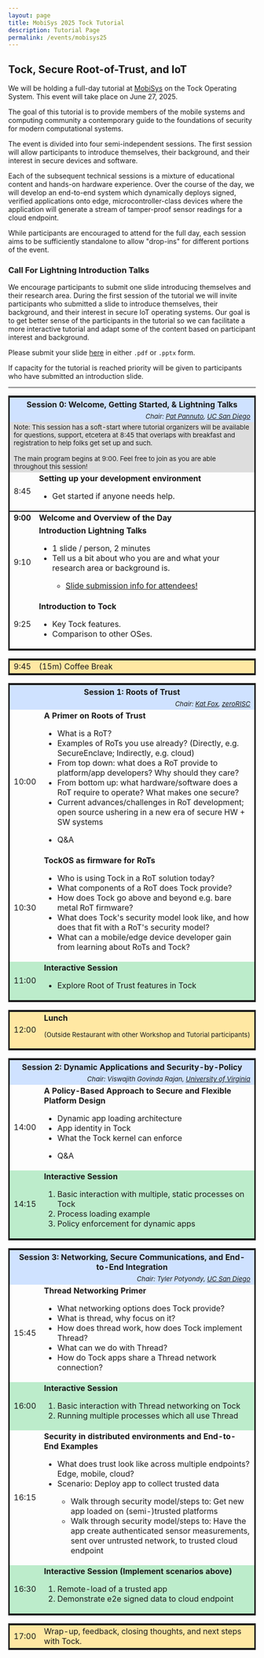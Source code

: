 ```yaml
---
layout: page
title: MobiSys 2025 Tock Tutorial
description: Tutorial Page
permalink: /events/mobisys25
---
```


## Tock, Secure Root-of-Trust, and IoT

We will be holding a full-day tutorial at [MobiSys](https://www.sigmobile.org/mobisys/2025/)
on the Tock Operating System. This event will take place on June 27, 2025.

The goal of this tutorial is to provide members of the mobile systems and
computing community a contemporary guide to the foundations of security for
modern computational systems.

The event is divided into four semi-independent sessions. The first session will
allow participants to introduce themselves, their background, and their
interest in secure devices and software.

Each of the subsequent technical sessions is a mixture of educational content
and hands-on hardware experience. Over the course of the day, we will develop
an end-to-end system which dynamically deploys signed, verified applications
onto edge, microcontroller-class devices where the application will generate a
stream of tamper-proof sensor readings for a cloud endpoint.

While participants are encouraged to attend for the full day, each session aims
to be sufficiently standalone to allow "drop-ins" for different portions of the
event.

### Call For Lightning Introduction Talks

We encourage participants to submit one slide introducing themselves and their
research area. During the first session of the tutorial we will invite
participants who submitted a slide to introduce themselves, their background,
and their interest in secure IoT operating systems. Our goal is to get better
sense of the participants in the tutorial so we can facilitate a more
interactive tutorial and adapt some of the content based on participant interest
and background.

Please submit your slide [here](https://tockatmobisys2025.hotcrp.com/) in either
`.pdf` or `.pptx` form.

If capacity for the tutorial is reached priority will be given to participants
who have submitted an introduction slide.

---

<style>
table {
  border: solid;
}

.time {
  width: 10%;
  text-align: center;
}

.session {
  background: #cfe2ff;
}
.break {
  background: #ffe8a3;
}
.interactive {
  background: #bceccb;
}
</style>

<table>
<tr class="session">
  <th colspan="2">Session 0: Welcome, Getting Started, &amp; Lightning Talks</th>
</tr>
<tr class="session">
  <td colspan="2" style="text-align: right;">
  <small><i>Chair:
  <a href="https://patpannuto.com">Pat Pannuto</a>,
  <a href="https://ucsd.edu">UC San Diego</a>
  </i></small>
  </td>
</tr>
<tr>
  <td colspan="2" style="background: #ddd">
  <small>
  Note:
  This session has a soft-start where tutorial organizers will be available for
  questions, support, etcetera at 8:45 that overlaps with breakfast and
  registration to help folks get set up and such.
  <br />
  <br />
  The main program begins at 9:00.
  Feel free to join as you are able throughout this session!
  </small>
  </td>
</tr>
<tr>
  <td class="time">
  8:45
  </td>
  <td>
  <b>Setting up your development environment</b>
  <ul>
    <li>Get started if anyone needs help.</li>
  </ul>
  </td>
</tr>
<tr style="border-top: 2px solid;">
  <td class="time">
  <b>9:00</b>
  </td>
  <td>
  <b>Welcome and Overview of the Day</b>
  </td>
</tr>
<tr>
  <td class="time">
  9:10
  </td>
  <td>
  <b>Introduction Lightning Talks</b>
  <ul>
    <li>1 slide / person, 2 minutes</li>
    <li>Tell us a bit about who you are and what your research area or background is.</li>
    <ul>
      <li><a href="#call-for-lightning-introduction-talks">Slide submission info for attendees!</a></li>
    </ul>
  </ul>
  </td>
</tr>
<tr>
  <td class="time">
  9:25
  </td>
  <td>
  <b>Introduction to Tock</b>
  <ul>
    <li>Key Tock features.</li>
    <li>Comparison to other OSes.</li>
  </ul>
  </td>
</tr>
</table>

<table>
<tr class="break">
 <td class="time">9:45</td>
 <td>(15m) Coffee Break</td>
</tr>
</table>


<table>
<tr class="session">
  <th colspan="2">Session 1: Roots of Trust</th>
</tr>
<tr class="session">
  <td colspan="2" style="text-align: right;">
  <small><i>Chair:
  <a href="https://www.linkedin.com/in/katfox">Kat Fox</a>,
  <a href="https://www.zerorisc.com/">zeroRISC</a>
  </i></small>
  </td>
</tr>
<tr>
  <td class="time">
  10:00
  </td>
  <td>
  <b>A Primer on Roots of Trust</b>
  <ul>
    <li>What is a RoT?</li>
    <li>Examples of RoTs you use already? (Directly, e.g. SecureEnclave; Indirectly, e.g. cloud)</li>
    <li>From top down: what does a RoT provide to platform/app developers? Why should they care?</li>
    <li>From bottom up: what hardware/software does a RoT require to operate? What makes one secure?</li>
    <li>Current advances/challenges in RoT development; open source ushering in a new era of secure HW + SW systems</li>
  </ul>
  <ul>
    <li>Q&A</li>
  </ul>
  </td>
</tr>
<tr>
  <td class="time">
  10:30
  </td>
  <td>
  <b>TockOS as firmware for RoTs</b>
  <ul>
    <li>Who is using Tock in a RoT solution today?</li>
    <li>What components of a RoT does Tock provide?</li>
    <li>How does Tock go above and beyond e.g. bare metal RoT firmware?</li>
    <li>What does Tock's security model look like, and how does that fit with a RoT's security model?</li>
    <li>What can a mobile/edge device developer gain from learning about RoTs and Tock?</li>
  </ul>
  </td>
</tr>
<tr class="interactive">
  <td class="time">
  11:00
  </td>
  <td>
  <b>Interactive Session</b>
  <ul>
    <li>Explore Root of Trust features in Tock</li>
  </ul>
  </td>
</tr>
</table>

<table>
<tr class="break">
 <td class="time">12:00</td>
 <td><b>Lunch</b><p><small>(Outside Restaurant with other Workshop and Tutorial participants)</small></p></td>
</tr>
</table>


<table>
<tr class="session">
  <th colspan="2">Session 2: Dynamic Applications and Security-by-Policy</th>
</tr>
<tr class="session">
  <td colspan="2" style="text-align: right;">
  <small><i>Chair:
  Viswajith Govinda Rajan,
  <a href="https://www.virginia.edu/">University of Virginia</a>
  </i></small>
  </td>
</tr>
<tr>
  <td class="time">
  14:00
  </td>
  <td>
  <b>A Policy-Based Approach to Secure and Flexible Platform Design</b>
  <ul>
    <li>Dynamic app loading architecture</li>
    <li>App identity in Tock</li>
    <li>What the Tock kernel can enforce</li>
  </ul>
  <ul>
    <li>Q&A</li>
  </ul>
  </td>
</tr>
<tr class="interactive">
  <td class="time">
  14:15
  </td>
  <td>
  <b>Interactive Session</b>
  <ol>
    <li>Basic interaction with multiple, static processes on Tock</li>
    <li>Process loading example</li>
    <li>Policy enforcement for dynamic apps</li>
  </ol>
  </td>
</tr>
</table>


<table>
<tr class="session">
  <th colspan="2">Session 3: Networking, Secure Communications, and End-to-End Integration</th>
</tr>
<tr class="session">
  <td colspan="2" style="text-align: right;">
  <small><i>Chair:
  Tyler Potyondy,
  <a href="https://www.ucsd.edu/">UC San Diego</a>
  </i></small>
  </td>
</tr>
<tr>
  <td class="time">
  15:45
  </td>
  <td>
  <b>Thread Networking Primer</b>
  <ul>
    <li>What networking options does Tock provide?</li>
    <li>What is thread, why focus on it?</li>
    <li>How does thread work, how does Tock implement Thread?</li>
    <li>What can we do with Thread?</li>
    <li>How do Tock apps share a Thread network connection?</li>
  </ul>
  </td>
</tr>
<tr class="interactive">
  <td class="time">
  16:00
  </td>
  <td>
  <b>Interactive Session</b>
  <ol>
    <li>Basic interaction with Thread networking on Tock</li>
    <li>Running multiple processes which all use Thread</li>
  </ol>
  </td>
</tr>
<tr>
  <td class="time">
  16:15
  </td>
  <td>
  <b>Security in distributed environments and End-to-End Examples</b>
  <ul>
    <li>What does trust look like across multiple endpoints? Edge, mobile, cloud?</li>
    <li>Scenario: Deploy app to collect trusted data</li>
    <ul>
      <li>Walk through security model/steps to: Get new app loaded on (semi-)trusted platforms</li>
      <li>Walk through security model/steps to: Have the app create authenticated sensor measurements, sent over untrusted network, to trusted cloud endpoint</li>
    </ul>
  </ul>
  </td>
</tr>
<tr class="interactive">
  <td class="time">
  16:30
  </td>
  <td>
  <b>Interactive Session (Implement scenarios above)</b>
  <ol>
    <li>Remote-load of a trusted app</li>
    <li>Demonstrate e2e signed data to cloud endpoint</li>
  </ol>
  </td>
</tr>
</table>

<table>
<tr class="break">
 <td class="time">17:00</td>
 <td>Wrap-up, feedback, closing thoughts, and next steps with Tock.</td>
</tr>
</table>
